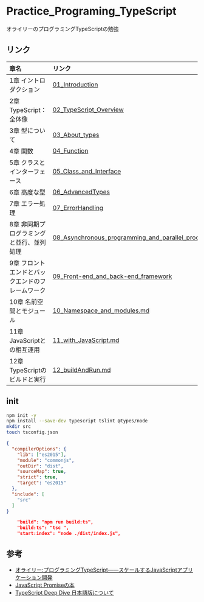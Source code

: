# Practice_Programing_TypeScript
オライリーのプログラミングTypeScriptの勉強

## リンク

| 章名 | リンク |
| :-- | :-- |
| 1章 イントロダクション | [01_Introduction](./01_Introduction.md) |
| 2章 TypeScript：全体像 | [02_TypeScript_Overview](./02_TypeScript_Overview.md) |
| 3章 型について | [03_About_types](./03_About_types.md) |
| 4章 関数 | [04_Function](./04_Function.md) |
| 5章 クラスとインターフェース | [05_Class_and_Interface](./05_Class_and_Interface.md) |
| 6章 高度な型 | [06_AdvancedTypes](./06_AdvancedTypes.md) |
| 7章 エラー処理 | [07_ErrorHandling](./07_ErrorHandling.md) |
| 8章 非同期プログラミングと並行、並列処理 | [08_Asynchronous_programming_and_parallel_processing](./08_Asynchronous_programming_and_parallel_processing.md) |
| 9章 フロントエンドとバックエンドのフレームワーク| [09_Front-end_and_back-end_framework](./09_Front-end_and_back-end_framework.md) |
| 10章 名前空間とモジュール | [10_Namespace_and_modules.md](10_Namespace_and_modules.md) |
| 11章 JavaScriptとの相互運用 | [11_with_JavaScript.md](11_with_JavaScript.md) |
| 12章 TypeScriptのビルドと実行 | [12_buildAndRun.md](12_buildAndRun.md) | 

## init

``` sh
npm init -y
npm install --save-dev typescript tslint @types/node
mkdir src
touch tsconfig.json
```

``` json : tsconfig.json
{
  "compilerOptions": {
    "lib": ["es2015"],
    "module": "commonjs",
    "outDir": "dist",
    "sourceMap": true,
    "strict": true,
    "target": "es2015"
  },
  "include": [
    "src"
  ]
}
```

```json : package.json
    "build": "npm run build:ts",
    "build:ts": "tsc ",
    "start:index": "node ./dist/index.js",
```

## 参考

- [オライリー:プログラミングTypeScript――スケールするJavaScriptアプリケーション開発](https://www.oreilly.co.jp/books/9784873119045/)
- [JavaScript Promiseの本](https://azu.github.io/promises-book/#introduction)
- [TypeScript Deep Dive 日本語版について](https://typescript-jp.gitbook.io/deep-dive/)
